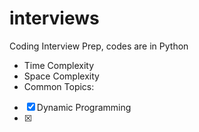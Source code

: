 # interviews
Coding Interview Prep, codes are in Python
- Time Complexity
- Space Complexity
- Common Topics:
- [x] Dynamic Programming
- [x] 
